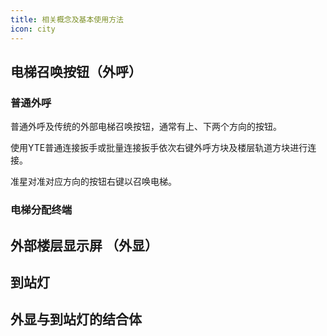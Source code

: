 ```yaml
---
title: 相关概念及基本使用方法
icon: city
---
```

## 电梯召唤按钮（外呼）
### 普通外呼
普通外呼及传统的外部电梯召唤按钮，通常有上、下两个方向的按钮。

使用YTE普通连接扳手或批量连接扳手依次右键外呼方块及楼层轨道方块进行连接。

准星对准对应方向的按钮右键以召唤电梯。
### 电梯分配终端

## 外部楼层显示屏 （外显）
## 到站灯
## 外显与到站灯的结合体

